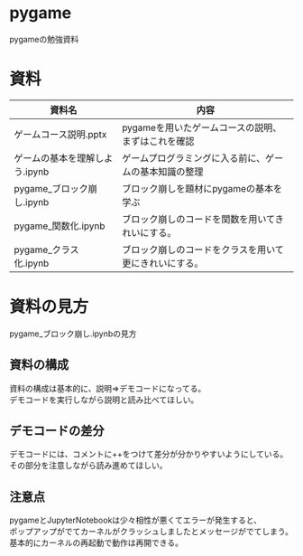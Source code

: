 # pygame
pygameの勉強資料

# 資料
|資料名|内容|
|----|----|
|ゲームコース説明.pptx|pygameを用いたゲームコースの説明、まずはこれを確認|
|ゲームの基本を理解しよう.ipynb|ゲームプログラミングに入る前に、ゲームの基本知識の整理|
|pygame_ブロック崩し.ipynb|ブロック崩しを題材にpygameの基本を学ぶ|
|pygame_関数化.ipynb|ブロック崩しのコードを関数を用いてきれいにする。|
|pygame_クラス化.ipynb|ブロック崩しのコードをクラスを用いて更にきれいにする。|

# 資料の見方
pygame_ブロック崩し.ipynbの見方

## 資料の構成
資料の構成は基本的に、説明⇒デモコードになってる。  
デモコードを実行しながら説明と読み比べてほしい。

## デモコードの差分
デモコードには、コメントに++をつけて差分が分かりやすいようにしている。  
その部分を注意しながら読み進めてほしい。  

## 注意点
pygameとJupyterNotebookは少々相性が悪くてエラーが発生すると、    
ポップアップがでてカーネルがクラッシュしましたとメッセージがでてしまう。    
基本的にカーネルの再起動で動作は再開できる。  